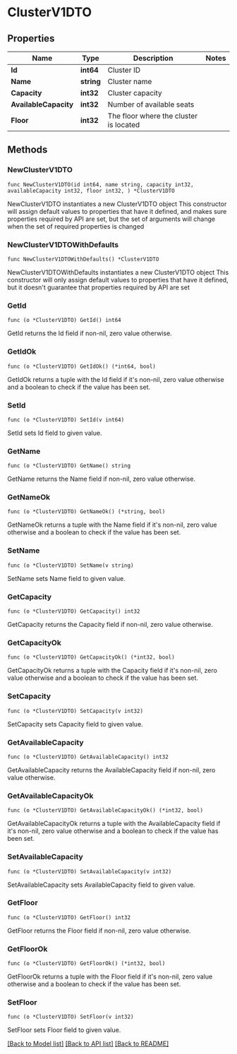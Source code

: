 # ClusterV1DTO

## Properties

Name | Type | Description | Notes
------------ | ------------- | ------------- | -------------
**Id** | **int64** | Cluster ID | 
**Name** | **string** | Cluster name | 
**Capacity** | **int32** | Cluster capacity | 
**AvailableCapacity** | **int32** | Number of available seats | 
**Floor** | **int32** | The floor where the cluster is located | 

## Methods

### NewClusterV1DTO

`func NewClusterV1DTO(id int64, name string, capacity int32, availableCapacity int32, floor int32, ) *ClusterV1DTO`

NewClusterV1DTO instantiates a new ClusterV1DTO object
This constructor will assign default values to properties that have it defined,
and makes sure properties required by API are set, but the set of arguments
will change when the set of required properties is changed

### NewClusterV1DTOWithDefaults

`func NewClusterV1DTOWithDefaults() *ClusterV1DTO`

NewClusterV1DTOWithDefaults instantiates a new ClusterV1DTO object
This constructor will only assign default values to properties that have it defined,
but it doesn't guarantee that properties required by API are set

### GetId

`func (o *ClusterV1DTO) GetId() int64`

GetId returns the Id field if non-nil, zero value otherwise.

### GetIdOk

`func (o *ClusterV1DTO) GetIdOk() (*int64, bool)`

GetIdOk returns a tuple with the Id field if it's non-nil, zero value otherwise
and a boolean to check if the value has been set.

### SetId

`func (o *ClusterV1DTO) SetId(v int64)`

SetId sets Id field to given value.


### GetName

`func (o *ClusterV1DTO) GetName() string`

GetName returns the Name field if non-nil, zero value otherwise.

### GetNameOk

`func (o *ClusterV1DTO) GetNameOk() (*string, bool)`

GetNameOk returns a tuple with the Name field if it's non-nil, zero value otherwise
and a boolean to check if the value has been set.

### SetName

`func (o *ClusterV1DTO) SetName(v string)`

SetName sets Name field to given value.


### GetCapacity

`func (o *ClusterV1DTO) GetCapacity() int32`

GetCapacity returns the Capacity field if non-nil, zero value otherwise.

### GetCapacityOk

`func (o *ClusterV1DTO) GetCapacityOk() (*int32, bool)`

GetCapacityOk returns a tuple with the Capacity field if it's non-nil, zero value otherwise
and a boolean to check if the value has been set.

### SetCapacity

`func (o *ClusterV1DTO) SetCapacity(v int32)`

SetCapacity sets Capacity field to given value.


### GetAvailableCapacity

`func (o *ClusterV1DTO) GetAvailableCapacity() int32`

GetAvailableCapacity returns the AvailableCapacity field if non-nil, zero value otherwise.

### GetAvailableCapacityOk

`func (o *ClusterV1DTO) GetAvailableCapacityOk() (*int32, bool)`

GetAvailableCapacityOk returns a tuple with the AvailableCapacity field if it's non-nil, zero value otherwise
and a boolean to check if the value has been set.

### SetAvailableCapacity

`func (o *ClusterV1DTO) SetAvailableCapacity(v int32)`

SetAvailableCapacity sets AvailableCapacity field to given value.


### GetFloor

`func (o *ClusterV1DTO) GetFloor() int32`

GetFloor returns the Floor field if non-nil, zero value otherwise.

### GetFloorOk

`func (o *ClusterV1DTO) GetFloorOk() (*int32, bool)`

GetFloorOk returns a tuple with the Floor field if it's non-nil, zero value otherwise
and a boolean to check if the value has been set.

### SetFloor

`func (o *ClusterV1DTO) SetFloor(v int32)`

SetFloor sets Floor field to given value.



[[Back to Model list]](../README.md#documentation-for-models) [[Back to API list]](../README.md#documentation-for-api-endpoints) [[Back to README]](../README.md)


